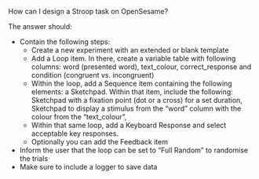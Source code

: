 How can I design a Stroop task on OpenSesame? 

The answer should:

- Contain the following steps:   
  - Create a new experiment with an extended or blank template  
  - Add a Loop item. In there, create a variable table with following columns: word (presented word), text\_colour, correct\_response and condition (congruent vs. incongruent)  
  - Within the loop, add a Sequence item containing the following elements: a Sketchpad. Within that item, include the following: Sketchpad with a fixation point (dot or a cross) for a set duration, Sketchpad to display a stimulus from the “word” column with the colour from the “text\_colour”,   
  - Within that same loop, add a Keyboard Response and select acceptable key responses.  
  - Optionally you can add the Feedback item  
- Inform the user that the loop can be set to “Full Random” to randomise the trials  
- Make sure to include a logger to save data
